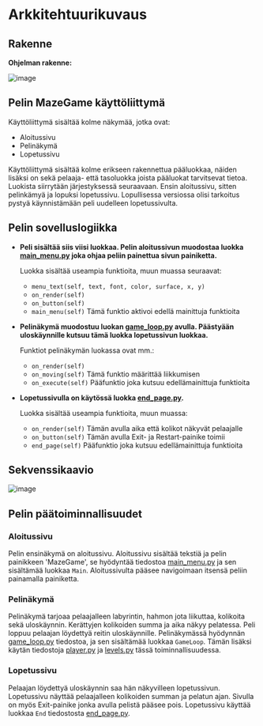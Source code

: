 # Arkkitehtuurikuvaus
## Rakenne

**Ohjelman rakenne:**

![image](https://user-images.githubusercontent.com/101586122/165270406-3c6a299f-b02d-4918-9297-ac4b5deedae6.png)

## Pelin MazeGame käyttöliittymä

Käyttöliittymä sisältää kolme näkymää, jotka ovat:

* Aloitussivu
* Pelinäkymä
* Lopetussivu

Käyttöliittymä sisältää kolme erikseen rakennettua pääluokkaa, näiden lisäksi on sekä pelaaja- että tasoluokka joista pääluokat tarvitsevat tietoa. Luokista siirrytään järjestyksessä seuraavaan.
Ensin aloitussivu, sitten pelinkämyä ja lopuksi lopetussivu. Lopullisessa versiossa olisi tarkoitus pystyä
käynnistämään peli uudelleen lopetussivulta.

## Pelin sovelluslogiikka

- **Peli sisältää siis viisi luokkaa. Pelin aloitussivun muodostaa luokka [main_menu.py](https://github.com/BananaMayo/ot-harjoitustyo/blob/master/src/main_menu.py) joka ohjaa peliin painettua sivun painiketta.** 

  Luokka sisältää useampia funktioita, muun muassa seuraavat:
  * `menu_text(self, text, font, color, surface, x, y)`
  * `on_render(self)`
  * `on_button(self)`
  * `main_menu(self)` Tämä funktio aktivoi edellä mainittuja funktioita

- **Pelinäkymä muodostuu luokan [game_loop.py](https://github.com/BananaMayo/ot-harjoitustyo/blob/master/src/game_loop.py) avulla. Päästyään uloskäynnille kutsuu tämä luokka lopetussivun luokkaa.**

  Funktiot pelinäkymän luokassa ovat mm.:
  * `on_render(self)`
  * `on_moving(self)` Tämä funktio määrittää liikkumisen
  * `on_execute(self)` Pääfunktio joka kutsuu edellämainittuja funktioita

- **Lopetussivulla on käytössä luokka [end_page.py](https://github.com/BananaMayo/ot-harjoitustyo/blob/master/src/end_page.py).** 

  Luokka sisältää useampia funktioita, muun muassa:
  * `on_render(self)` Tämän avulla aika että kolikot näkyvät pelaajalle
  * `on_button(self)` Tämän avulla Exit- ja Restart-painike toimii
  * `end_page(self)` Pääfunktio joka kutsuu edellämainittuja funktioita

## Sekvenssikaavio

![image](https://user-images.githubusercontent.com/101586122/166227286-fae9a844-ac13-488c-8c25-08336690238e.png)


## Pelin päätoiminnallisuudet

### Aloitussivu
Pelin ensinäkymä on aloitussivu. Aloitussivu sisältää tekstiä ja pelin painikkeen 'MazeGame', se hyödyntää tiedostoa 
[main_menu.py](https://github.com/BananaMayo/ot-harjoitustyo/blob/master/src/main_menu.py) ja sen sisältämää 
luokkaa `Main`. Aloitussivulta pääsee navigoimaan itsensä peliin painamalla painiketta.

### Pelinäkymä
Pelinäkymä tarjoaa pelaajalleen labyrintin, hahmon jota liikuttaa, kolikoita sekä uloskäynnin. Kerättyjen kolikoiden
summa ja aika näkyy pelatessa. Peli loppuu pelaajan löydettyä reitin uloskäynnille. Pelinäkymässä hyödynnän [game_loop.py](https://github.com/BananaMayo/ot-harjoitustyo/blob/master/src/game_loop.py) tiedostoa, ja sen sisältämää luokkaa `GameLoop`. Tämän lisäksi käytän tiedostoja [player.py](https://github.com/BananaMayo/ot-harjoitustyo/blob/master/src/player.py) ja [levels.py](https://github.com/BananaMayo/ot-harjoitustyo/blob/master/src/levels.py) tässä toiminnallisuudessa.

### Lopetussivu
Pelaajan löydettyä uloskäynnin saa hän näkyvilleen lopetussivun. Lopetussivu näyttää pelaajalleen kolikoiden summan ja pelatun ajan. Sivulla on myös Exit-painike jonka avulla pelistä pääsee pois. Lopetussivu käyttää luokkaa 
`End` tiedostosta [end_page.py](https://github.com/BananaMayo/ot-harjoitustyo/blob/master/src/end_page.py).

